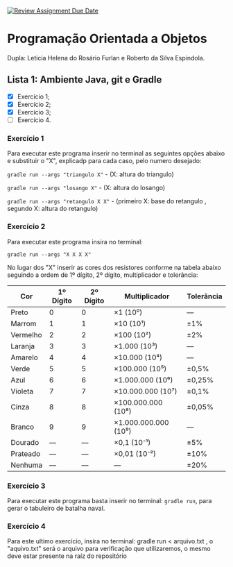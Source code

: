 [![Review Assignment Due Date](https://classroom.github.com/assets/deadline-readme-button-22041afd0340ce965d47ae6ef1cefeee28c7c493a6346c4f15d667ab976d596c.svg)](https://classroom.github.com/a/lksu5BDD)


# Programação Orientada a Objetos

Dupla: Leticia Helena do Rosário Furlan e Roberto da Silva Espindola.

## Lista 1: Ambiente Java, git e Gradle

- [x] Exercício 1;
- [X] Exercício 2;
- [X] Exercício 3;
- [ ] Exercício 4.

### Exercício 1
Para executar este programa inserir no terminal as seguintes opções abaixo e substituir o "X", explicadp para cada caso, pelo numero desejado:

```gradle run --args "triangulo X"``` - (X: altura do triangulo)

```gradle run --args "losango X"``` - (X: altura do losango)

```gradle run --args "retangulo X X"``` - (primeiro X: base do retangulo , segundo X: altura do retangulo)

### Exercício 2
Para executar este programa insira no terminal:

```gradle run --args "X X X X"```

No lugar dos "X" inserir as cores dos resistores conforme na tabela abaixo seguindo a ordem de 1º dígito, 2º dígito, multiplicador e tolerância:

| Cor       | 1º Dígito | 2º Dígito | Multiplicador         | Tolerância     |
|-----------|-----------|-----------|------------------------|----------------|
| Preto     | 0         | 0         | ×1 (10⁰)               | —              |
| Marrom    | 1         | 1         | ×10 (10¹)              | ±1%            |
| Vermelho  | 2         | 2         | ×100 (10²)             | ±2%            |
| Laranja   | 3         | 3         | ×1.000 (10³)           | —              |
| Amarelo   | 4         | 4         | ×10.000 (10⁴)          | —              |
| Verde     | 5         | 5         | ×100.000 (10⁵)         | ±0,5%          |
| Azul      | 6         | 6         | ×1.000.000 (10⁶)       | ±0,25%         |
| Violeta   | 7         | 7         | ×10.000.000 (10⁷)      | ±0,1%          |
| Cinza     | 8         | 8         | ×100.000.000 (10⁸)     | ±0,05%         |
| Branco    | 9         | 9         | ×1.000.000.000 (10⁹)   | —              |
| Dourado   | —         | —         | ×0,1 (10⁻¹)            | ±5%            |
| Prateado  | —         | —         | ×0,01 (10⁻²)           | ±10%           |
| Nenhuma   | —         | —         | —                      | ±20%           |




### Exercício 3
Para executar este programa basta inserir no terminal: ```gradle run```, para gerar o tabuleiro de batalha naval.

### Exercício 4


Para este ultimo exercício, insira no terminal:
gradle run < arquivo.txt
, o "aquivo.txt" será o arquivo para verificação que utilizaremos, o mesmo deve estar presente na raíz do repositório